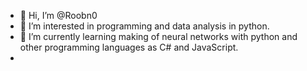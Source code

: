 - 👋 Hi, I’m @Roobn0
- 👀 I’m interested in programming and data analysis in python.
- 🌱 I’m currently learning making of neural networks with python and other programming languages as C# and JavaScript.
- 
<!---
Roobn0/Roobn0 is a ✨ special ✨ repository because its `README.md` (this file) appears on your GitHub profile.
You can click the Preview link to take a look at your changes.
--->

